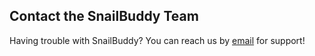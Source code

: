## Contact the SnailBuddy Team

Having trouble with SnailBuddy? You can reach us by [email](mailto:snailbuddyios@gmail.com) for support!
